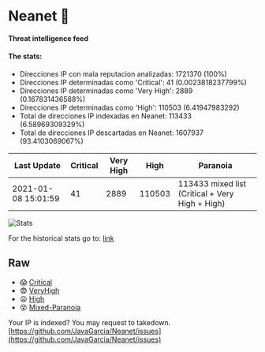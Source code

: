 # Neanet :hocho:
#### Threat intelligence feed
#### The stats:

- Direcciones IP con mala reputacion analizadas: 1721370 (100%)
- Direcciones IP determinadas como 'Critical':  41 (0.0023818237799%)
- Direcciones IP determinadas como 'Very High':  2889 (0.167831436588%)
- Direcciones IP determinadas como 'High':  110503 (6.41947983292)
- Total de direcciones IP indexadas en Neanet:  113433 (6.58969309329%)
- Total de direcciones IP descartadas en Neanet:  1607937 (93.4103069067%)

| Last Update | Critical | Very High | High | Paranoia |
| --- | --- | --- | --- | --- |
| 2021-01-08 15:01:59 | 41 | 2889 | 110503 | 113433 mixed list (Critical + Very High + High)|

![Stats](https://docs.google.com/spreadsheets/d/e/2PACX-1vSnaNMIXVabIpDJjufMlzH7poXnshF3mgd8Is1g9ytUEzVsP5my4Trn8f-xkoLLQ38xpL3HtmUexLo6/pubchart?oid=501124687&format=image)

For the historical stats go to: [link](/stats.csv)
## Raw
- :scream: [Critical](https://raw.githubusercontent.com/JavaGarcia/Neanet/master/blacklists/neanet_critical.txt)
- :fearful: [VeryHigh](https://raw.githubusercontent.com/JavaGarcia/Neanet/master/blacklists/neanet_veryHigh.txtt)
- :frowning: [High](https://raw.githubusercontent.com/JavaGarcia/Neanet/master/blacklists/neanet_high.txt)
- :dizzy_face: [Mixed-Paranoia](https://raw.githubusercontent.com/JavaGarcia/Neanet/master/blacklists/neanet_all.txt)


Your IP is indexed? You may request to takedown. [https://github.com/JavaGarcia/Neanet/issues](https://github.com/JavaGarcia/Neanet/issues)





















































































































































































































































































































































































































































































































































































































































































































































































































































































































































































































































































































































































































































































































































































































































































































































































































































































































































































































































































































































































































































































































































































































































































































































































































































































































































































































































































































































































































































































































































































































































































































































































































































































































































































































































































